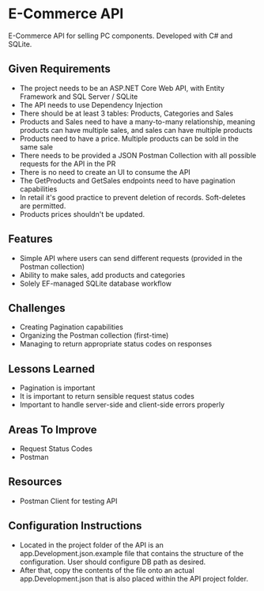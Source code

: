 # E-Commerce API
E-Commerce API for selling PC components. Developed with C# and SQLite.

## Given Requirements
* The project needs to be an ASP.NET Core Web API, with Entity Framework and SQL Server / SQLite
* The API needs to use Dependency Injection
* There should be at least 3 tables: Products, Categories and Sales
* Products and Sales need to have a many-to-many relationship, meaning products can have multiple sales, and sales can have multiple products
* Products need to have a price. Multiple products can be sold in the same sale
* There needs to be provided a JSON Postman Collection with all possible requests for the API in the PR
* There is no need to create an UI to consume the API
* The GetProducts and GetSales endpoints need to have pagination capabilities
* In retail it's good practice to prevent deletion of records. Soft-deletes are permitted.
* Products prices shouldn't be updated. 

## Features
* Simple API where users can send different requests (provided in the Postman collection)
* Ability to make sales, add products and categories
* Solely EF-managed SQLite database workflow

## Challenges

* Creating Pagination capabilities
* Organizing the Postman collection (first-time)
* Managing to return appropriate status codes on responses

## Lessons Learned
* Pagination is important
* It is important to return sensible request status codes
* Important to handle server-side and client-side errors properly

## Areas To Improve
* Request Status Codes
* Postman 

## Resources
* Postman Client for testing API

## Configuration Instructions
* Located in the project folder of the API is an app.Development.json.example file that contains the structure of the configuration. User should configure DB path as desired.
* After that, copy the contents of the file onto an actual app.Development.json that is also placed within the API project folder.



